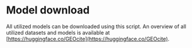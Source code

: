 # Model download
All utilized models can be downloaded using this script. An overview of all utilized datasets and models is available at [https://huggingface.co/GEOcite](https://huggingface.co/GEOcite).